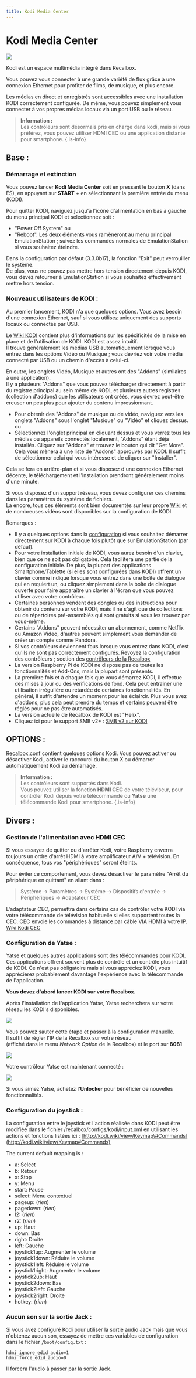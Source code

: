 ```yaml
---
title: Kodi Media Center
---
```


# Kodi Media Center

![](./kodi-media-center/image%20%2852%29.png)

Kodi est un espace multimédia intégré dans Recalbox.

Vous pouvez vous connecter à une grande variété de flux grâce à une connexion Ethernet pour profiter de films, de musique, et plus encore.

Les médias en direct et enregistrés sont accessibles avec une installation KODI correctement configurée. De même, vous pouvez simplement vous connecter à vos propres médias locaux via un port USB ou le réseau.


>**Information :**  
>Les contrôleurs sont désormais pris en charge dans kodi, mais si vous préférez, vous pouvez utiliser HDMI CEC ou une application distante pour smartphone. 
{.is-info}

## Base :

### Démarrage et extinction

Vous pouvez lancer **Kodi Media Center** soit en pressant le bouton **X** \(dans ES\), en appuyant sur **START** + en sélectionnant la première entrée du menu \(KODI\).

Pour quitter KODI, naviguez jusqu'à l'icône d'alimentation en bas à gauche du menu principal KODI et sélectionnez soit :

* "Power Off System"  ou
* "Reboot". Les deux éléments vous ramèneront au menu principal EmulationStation ; suivez les commandes normales de EmulationStation si vous souhaitez éteindre.

Dans la configuration par défaut \(3.3.0b17\), la fonction "Exit" peut verrouiller le système.  
De plus, vous ne pouvez pas mettre hors tension directement depuis KODI, vous devez retourner à EmulationStation si vous souhaitez effectivement mettre hors tension.



### **Nouveaux utilisateurs de KODI** :

Au premier lancement, KODI n'a que quelques options. Vous avez besoin d'une connexion Ethernet, sauf si vous utilisez uniquement des supports locaux ou connectés par USB.

Le [Wiki KODI](http://kodi.wiki/view/Main_Page) contient plus d'informations sur les spécificités de la mise en place et de l'utilisation de KODI. KODI est assez intuitif.  
Il trouve généralement les médias USB automatiquement lorsque vous entrez dans les options Vidéo ou Musique ; vous devriez voir votre média connecté par USB ou un chemin d'accès à celui-ci.

En outre, les onglets Vidéo, Musique et autres ont des "Addons" \(similaires à une application\).  
Il y a plusieurs "Addons" que vous pouvez télécharger directement à partir du registre principal au sein même de KODI, et plusieurs autres registres \(collection d'addons\) que les utilisateurs ont créés, vous devrez peut-être creuser un peu plus pour ajouter du contenu impressionnant.

* Pour obtenir des "Addons" de musique ou de vidéo, naviguez vers les onglets "Addons" sous l'onglet "Musique" ou "Vidéo" et cliquez dessus. ou
* Sélectionnez l'onglet principal en cliquant dessus et vous verrez tous les médias ou appareils connectés localement, "Addons" étant déjà installés. Cliquez sur "Addons" et trouvez le bouton qui dit "Get More". Cela vous mènera à une liste de "Addons" approuvés par KODI. Il suffit de sélectionner celui qui vous intéresse et de cliquer sur "Installer".

Cela se fera en arrière-plan et si vous disposez d'une connexion Ethernet décente, le téléchargement et l'installation prendront généralement moins d'une minute.

Si vous disposez d'un support réseau, vous devez configurer ces chemins dans les paramètres du système de fichiers.  
Là encore, tous ces éléments sont bien documentés sur leur propre [Wiki](http://kodi.wiki/view/Main_Page) et de nombreuses vidéos sont disponibles sur la configuration de KODI.

Remarques :

* Il y a quelques options dans la [configuration](/fr/usage-basique/premieres-notions/le-fichier-recalbox.conf) si vous souhaitez démarrer directement sur KODI à chaque fois plutôt que sur EmulationStation \(par défaut\).
* Pour votre installation initiale de KODI, vous aurez besoin d'un clavier, bien que ce ne soit pas obligatoire. Cela facilitera une partie de la configuration initiale. De plus, la plupart des applications Smartphone/Tablette \(si elles sont configurées dans KODI\) offrent un clavier comme indiqué lorsque vous entrez dans une boîte de dialogue qui en requiert un, ou cliquez simplement dans la boîte de dialogue ouverte pour faire apparaître un clavier à l'écran que vous pouvez utiliser avec votre contrôleur.
* Certaines personnes vendent des dongles ou des instructions pour obtenir du contenu sur votre KODI, mais il ne s'agit que de collections ou de répertoires pré-assemblés qui sont gratuits si vous les trouvez par vous-même.
* Certains "Addons" peuvent nécessiter un abonnement, comme Netflix ou Amazon Video, d'autres peuvent simplement vous demander de créer un compte comme Pandora.
* Si vos contrôleurs deviennent fous lorsque vous entrez dans KODI, c'est qu'ils ne sont pas correctement configurés. Revoyez la configuration des contrôleurs ; section des [contrôleurs de la Recalbox](/fr/usage-basique/premiere-utilisation-et-configuration#ii-configuration-dun-controleur)
* La version Raspberry Pi de KODI ne dispose pas de toutes les fonctionnalités et Add-Ons, mais la plupart sont présents.
* La première fois et à chaque fois que vous démarrez KODI, il effectue des mises à jour ou des vérifications de fond. Cela peut entraîner une utilisation irrégulière ou retardée de certaines fonctionnalités. En général, il suffit d'attendre un moment pour les éclaircir. Plus vous avez d'addons, plus cela peut prendre du temps et certains peuvent être réglés pour ne pas être automatisés.
* La version actuelle de Recalbox de KODI est "Helix".
* Cliquez ici pour le support SMB v2+ : [SMB v2 sur KODI](https://discourse.osmc.tv/t/kodi-and-smbv1/37441/5)

## OPTIONS :

[Recalbox.conf](/fr/usage-basique/premieres-notions/le-fichier-recalbox.conf) contient quelques options Kodi. Vous pouvez activer ou désactiver Kodi, activer le raccourci du bouton X ou démarrer automatiquement Kodi au démarrage.


>**Information :**  
>Les contrôleurs sont supportés dans Kodi.  
>Vous pouvez utiliser la fonction **HDMI CEC** de votre téléviseur, pour contrôler Kodi depuis votre télécommande ou **Yatse** une télécommande Kodi pour smartphone.
{.is-info}

## Divers :

### Gestion de l'alimentation avec HDMI CEC

Si vous essayez de quitter ou d'arrêter Kodi, votre Raspberry enverra toujours un ordre d'arrêt HDMI à votre amplificateur A/V + télévision. En conséquence, tous vos "périphériques" seront éteints.

Pour éviter ce comportement, vous devez désactiver le paramètre "Arrêt du périphérique en quittant" en allant dans :

> Système -&gt; Paramètres -&gt; Système -&gt; Dispositifs d'entrée -&gt; Périphériques -&gt; Adaptateur CEC

L'adaptateur CEC, permettra dans certains cas de contrôler votre KODI via votre télécommande de télévision habituelle si elles supportent toutes la CEC. CEC envoie les commandes à distance par câble VIA HDMI à votre IP. [Wiki Kodi CEC](http://kodi.wiki/view/CEC)

### 

### Configuration de Yatse :

Yatse et quelques autres applications sont des télécommandes pour KODI. Ces applications offrent souvent plus de contrôle et un contrôle plus intuitif de KODI. Ce n'est pas obligatoire mais si vous appréciez KODI, vous apprécierez probablement davantage l'expérience avec la télécommande de l'application.

**Vous devez d'abord lancer KODI sur votre Recalbox.**

Après l'installation de l'application Yatse, Yatse recherchera sur votre réseau les KODI's disponibles.

![](https://github.com/digitalLumberjack/recalbox-os/raw/master/wiki/images/yatse/configure_yatse_for_kodi_recalbox_1-300px.png)

Vous pouvez sauter cette étape et passer à la configuration manuelle.  
Il suffit de régler l'IP de la Recalbox sur votre réseau  
\(affiché dans le menu _Network Option_ de la Recalbox\) et le port sur **8081**

![](https://github.com/digitalLumberjack/recalbox-os/raw/master/wiki/images/yatse/configure_yatse_for_kodi_recalbox_2-300px.png)

Votre contrôleur Yatse est maintenant connecté :

![](https://github.com/digitalLumberjack/recalbox-os/raw/master/wiki/images/yatse/configure_yatse_for_kodi_recalbox_3-300px.png)

Si vous aimez Yatse, achetez l'**Unlocker** pour bénéficier de nouvelles fonctionnalités.

### 

### Configuration du joystick :

La configuration entre le joystick et l'action réalisée dans KODI peut être modifiée dans le fichier /recalbox/configs/kodi/input.xml en utilisant les actions et fonctions listées ici : [http://kodi.wiki/view/Keymap\#Commands](http://kodi.wiki/view/Keymap#Commands)

The current default mapping is :

* a: Select
* b: Retour
* x: Stop
* y: Menu
* start: Pause
* select: Menu contextuel
* pageup: \(_rien_\)
* pagedown: \(_rien_\)
* l2: \(_rien_\)
* r2: \(_rien_\)
* up: Haut
* down: Bas
* right: Droite
* left: Gauche
* joystick1up: Augmenter le volume
* joystick1down: Réduire le volume
* joystick1left: Réduire le volume
* joystick1right: Augmenter le volume
* joystick2up: Haut
* joystick2down: Bas
* joystick2left: Gauche
* joystick2right: Droite
* hotkey: \(_rien_\)

### 

### Aucun son sur la sortie Jack :

Si vous avez configuré Kodi pour utiliser la sortie audio Jack mais que vous n'obtenez aucun son, essayez de mettre ces variables de configuration dans le fichier `/boot/config.txt` :

```text
hdmi_ignore_edid_audio=1
hdmi_force_edid_audio=0
```

Il forcera l'audio à passer par la sortie Jack.

